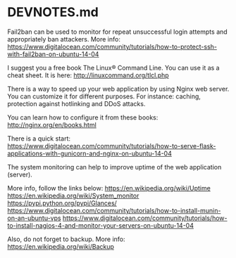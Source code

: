 # DEVNOTES.md

Fail2ban can be used to monitor for repeat unsuccessful login attempts and appropriately ban attackers.
More info:
https://www.digitalocean.com/community/tutorials/how-to-protect-ssh-with-fail2ban-on-ubuntu-14-04

I suggest you a free book The Linux® Command Line.
You can use it as a cheat sheet.
It is here: http://linuxcommand.org/tlcl.php

There is a way to speed up your web application by using Nginx web server.
You can customize it for different purposes.
For instance: caching, protection against hotlinking and DDoS attacks.

You can learn how to configure it from these books: http://nginx.org/en/books.html

There is a quick start:
https://www.digitalocean.com/community/tutorials/how-to-serve-flask-applications-with-gunicorn-and-nginx-on-ubuntu-14-04

The system monitoring can help to improve uptime of the web application (server).

More info, follow the links below:
https://en.wikipedia.org/wiki/Uptime
https://en.wikipedia.org/wiki/System_monitor
https://pypi.python.org/pypi/Glances/
https://www.digitalocean.com/community/tutorials/how-to-install-munin-on-an-ubuntu-vps
https://www.digitalocean.com/community/tutorials/how-to-install-nagios-4-and-monitor-your-servers-on-ubuntu-14-04

Also, do not forget to backup.
More info:
https://en.wikipedia.org/wiki/Backup

